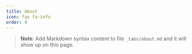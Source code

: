 ```yaml
---
title: About
icon: fas fa-info
order: 4
---
```


> **Note**: Add Markdown syntax content to file `_tabs/about.md` and it will show up on this page.
